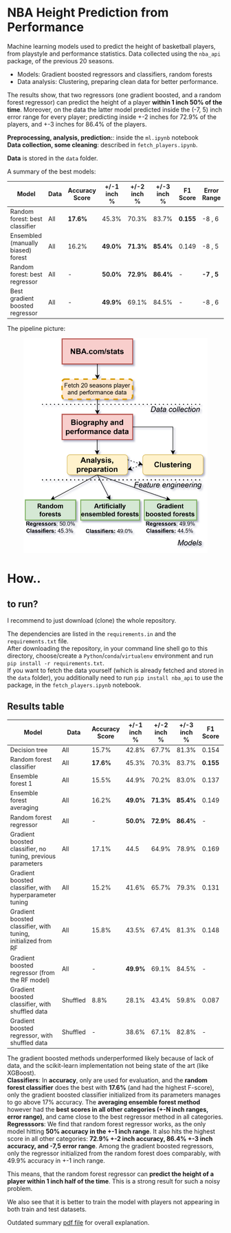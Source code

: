 # NBA Height Prediction from Performance

Machine learning models used to predict the height of basketball players, from playstyle and performance statistics. Data collected using the `nba_api` package, of the previous 20 seasons.

- Models: Gradient boosted regressors and classifiers, random forests
- Data analysis: Clustering, preparing clean data for better performance.

The results show, that two regressors (one gradient boosted, and a random forest regressor) can predict the height of a player **within 1 inch 50% of the time**. Moreover, on the data the latter model predicted inside the (-7, 5) inch error range for every player; predicting inside +-2 inches for 72.9% of the players, and +-3 inches for 86.4% of the players.

**Preprocessing, analysis, prediction:**: inside the `ml.ipynb` notebook<br> 
**Data collection, some cleaning**: described in `fetch_players.ipynb`.

**Data** is stored in the `data` folder.

A summary of the best models:

| Model                                                | Data | Accuracy Score | +/-1 inch % | +/-2 inch % | +/-3 inch % | F1 Score | Error Range   |
|------------------------------------------------------|------|----------------|-------------|-------------|-------------|----------|---------------|
| Random forest: best classifier                             | All  | **17.6%**      | 45.3%       | 70.3%       | 83.7%       | **0.155**| -8 , 6        |
| Ensembled (manually biased) forest                            | All  | 16.2%          | **49.0%**   | **71.3%**   | **85.4%**   | 0.149    | -8 , 5        |
| Random forest: best regressor                              | All  | -              | **50.0%**   | **72.9%**   | **86.4%**   | -        | **-7 , 5**    |
| Best gradient boosted regressor       | All  | -              | **49.9%**   | 69.1%       | 84.5%       | -        | -8 , 6        |

The pipeline picture:

<div style="text-align: center;">
    <img src="img/pipeline.svg" title="NBA player height prediction from performance and playstyle - Pipeline" height="500"/>
</div>


# How..

## to run?

I recommend to just download (clone) the whole repository.

The dependencies are listed in the `requirements.in` and the `requirements.txt` file.<br>
After downloading the repository, in your command line shell go to this directory, choose/create a `Python`/`conda`/`virtualenv` environment and run `pip install -r requirements.txt`.<br>
If you want to fetch the data yourself (which is already fetched and stored in the `data` folder), you additionally need to run `pip install nba_api` to use the package, in the `fetch_players.ipynb` notebook.<br>



## Results table

| Model                                                | Data | Accuracy Score | +/-1 inch % | +/-2 inch % | +/-3 inch % | F1 Score | Error Range   |
|------------------------------------------------------|------|----------------|-------------|-------------|-------------|----------|---------------|
| Decision tree                                        | All  | 15.7%          | 42.8%       | 67.7%       | 81.3%       | 0.154    | -8 , 7        |
| Random forest classifier                             | All  | **17.6%**      | 45.3%       | 70.3%       | 83.7%       | **0.155**    | -8 , 6        |
| Ensemble forest 1                                    | All  | 15.5%          | 44.9%       | 70.2%       | 83.0%       | 0.137    | -8 , 6        |
| Ensemble forest averaging                            | All  | 16.2%          | **49.0%**   | **71.3%**   | **85.4%**   | 0.149    | -8 , 5        |
| Random forest regressor                              | All  | -              | **50.0%**   | **72.9%**   | **86.4%**   | -        | **-7 , 5**    |
| Gradient boosted classifier, no tuning, previous parameters | All  | 17.1%   | 44.5        | 64.9%       | 78.9%       | 0.169    | -14 , 9       |
| Gradient boosted classifier, with hyperparameter tuning| All| 15.2%          | 41.6%       | 65.7%       | 79.3%       | 0.131    | -8 , 12       |
| Gradient boosted classifier, with tuning, initialized from RF| All | 15.8%   | 43.5%       | 67.4%       | 81.3%       | 0.148    | -8 , 6        |
| Gradient boosted regressor (from the RF model)       | All  | -              | **49.9%**       | 69.1%       | 84.5%       | -        | -8 , 6        |
| Gradient boosted classifier, with shuffled data  | Shuffled | 8.8%           | 28.1%       | 43.4%       | 59.8%       | 0.087    | -14 , 11      |
| Gradient boosted regressor, with shuffled data   | Shuffled | -              | 38.6%       | 67.1%       | 82.8%       | -        | -12 , 6       |

The gradient boosted methods underperformed likely because of lack of data, and the scikit-learn implementation not being state of the art (like XGBoost).<br>
**Classifiers**: In **accuracy**, only are used for evaluation, and the **random forest classifier** does the best with **17.6%** (and had the highest F-score), only the gradient boosted classifier initialized from its parameters manages to go above 17% accuracy. The **averaging ensemble forest method** however had the **best scores in all other categories (+-N inch ranges, error range)**, and came close to the best regressor method in all categories.<br>
**Regresssors**: We find that random forest regressor works, as the only model hitting **50% accuracy in the +-1 inch range**. It also hits the highest score in all other categories: **72.9% +-2 inch accuracy, 86.4% +-3 inch accuracy, and -7,5 error range**. Among the gradient boosted regressors, only the regressor initialized from the random forest does comparably, with 49.9% accuracy in +-1 inch range. <br>

This means, that the random forest regressor can **predict the height of a player within 1 inch half of the time**. This is a strong result for such a noisy problem.<br>

We also see that it is better to train the model with players not appearing in both train and test datasets.<br>

Outdated summary [pdf file](https://github.com/me9hanics/ml-nba-height-from-performance/blob/main/ml-nba-height-from-performance.pdf) for overall explanation.


